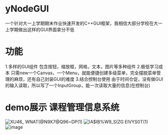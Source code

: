 # yNodeGUI
一个针对大一上学期期末作业快速开发的C++GUI框架，我相信大部分学校在大一上学期做出这样的GUI界面拿分不低
# 功能
1.多样的GUI组件
包含按钮，缩放框，网格，文本，图片等多种组件
2.极低学习成本
只需new一个Canvas，一个Menu，就能便捷创建多级菜单，完全摆脱菜单管理的麻烦，还有自己封装GUI的难度
3.结合控制台使用
由于时间仓促，没有做GUI的输入读取，所以写了一个InputGroup，能一次读取大量的信息(在控制台)

# demo展示 课程管理信息系统
![XU46_ WNAT(@N9X7@Q96~DP(1)](https://user-images.githubusercontent.com/102401735/210708153-57b217cd-1c39-4807-a5a6-3491b8a3aa7c.png)
![`)A$IB%W9_S(ZG` EIVYS0T(1)](https://user-images.githubusercontent.com/102401735/210708171-f9381628-22e6-4f81-b43f-cf506db0c33f.png)
![image](https://user-images.githubusercontent.com/102401735/210708204-9b2827bd-805b-4eec-ae7c-e2bae25f54c8.png)
